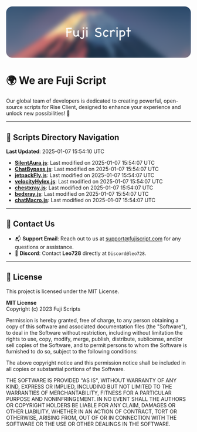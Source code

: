 ![Banner](.github/b.webp)

# 🌍 **We are Fuji Script**

Our global team of developers is dedicated to creating powerful, open-source scripts for Rise Client, designed to enhance your experience and unlock new possibilities! 🌟

---
<!-- SCRIPTS_NAVIGATION_START -->
## 📂 **Scripts Directory Navigation**

**Last Updated**: 2025-01-07 15:54:10 UTC

- **[SilentAura.js](scripts/SilentAura.js)**: Last modified on 2025-01-07 15:54:07 UTC
- **[ChatBypass.js](scripts/ChatBypass.js)**: Last modified on 2025-01-07 15:54:07 UTC
- **[jetpackFly.js](scripts/jetpackFly.js)**: Last modified on 2025-01-07 15:54:07 UTC
- **[velocityHylex.js](scripts/velocityHylex.js)**: Last modified on 2025-01-07 15:54:07 UTC
- **[chestxray.js](scripts/chestxray.js)**: Last modified on 2025-01-07 15:54:07 UTC
- **[bedxray.js](scripts/bedxray.js)**: Last modified on 2025-01-07 15:54:07 UTC
- **[chatMacro.js](scripts/chatMacro.js)**: Last modified on 2025-01-07 15:54:07 UTC

<!-- SCRIPTS_NAVIGATION_END -->

---

## 💬 **Contact Us**  
- 📬 **Support Email**: Reach out to us at [support@fujiscript.com](mailto:support@fujiscript.com) for any questions or assistance.  
- 💬 **Discord**: Contact **Leo728** directly at `Discord@leo728`.

---

## 📜 **License**

This project is licensed under the MIT License.  

**MIT License**  
Copyright (c) 2023 Fuji Scripts  

Permission is hereby granted, free of charge, to any person obtaining a copy of this software and associated documentation files (the "Software"), to deal in the Software without restriction, including without limitation the rights to use, copy, modify, merge, publish, distribute, sublicense, and/or sell copies of the Software, and to permit persons to whom the Software is furnished to do so, subject to the following conditions:  

The above copyright notice and this permission notice shall be included in all copies or substantial portions of the Software.  

THE SOFTWARE IS PROVIDED "AS IS", WITHOUT WARRANTY OF ANY KIND, EXPRESS OR IMPLIED, INCLUDING BUT NOT LIMITED TO THE WARRANTIES OF MERCHANTABILITY, FITNESS FOR A PARTICULAR PURPOSE AND NONINFRINGEMENT. IN NO EVENT SHALL THE AUTHORS OR COPYRIGHT HOLDERS BE LIABLE FOR ANY CLAIM, DAMAGES OR OTHER LIABILITY, WHETHER IN AN ACTION OF CONTRACT, TORT OR OTHERWISE, ARISING FROM, OUT OF OR IN CONNECTION WITH THE SOFTWARE OR THE USE OR OTHER DEALINGS IN THE SOFTWARE.  
